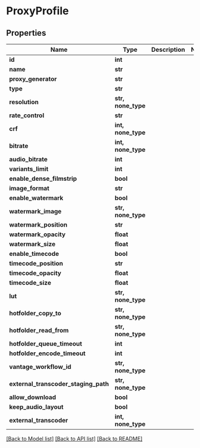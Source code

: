 # ProxyProfile


## Properties

Name | Type | Description | Notes
------------ | ------------- | ------------- | -------------
**id** | **int** |  | 
**name** | **str** |  | 
**proxy_generator** | **str** |  | 
**type** | **str** |  | 
**resolution** | **str, none_type** |  | 
**rate_control** | **str** |  | 
**crf** | **int, none_type** |  | 
**bitrate** | **int, none_type** |  | 
**audio_bitrate** | **int** |  | 
**variants_limit** | **int** |  | 
**enable_dense_filmstrip** | **bool** |  | 
**image_format** | **str** |  | 
**enable_watermark** | **bool** |  | 
**watermark_image** | **str, none_type** |  | 
**watermark_position** | **str** |  | 
**watermark_opacity** | **float** |  | 
**watermark_size** | **float** |  | 
**enable_timecode** | **bool** |  | 
**timecode_position** | **str** |  | 
**timecode_opacity** | **float** |  | 
**timecode_size** | **float** |  | 
**lut** | **str, none_type** |  | 
**hotfolder_copy_to** | **str, none_type** |  | 
**hotfolder_read_from** | **str, none_type** |  | 
**hotfolder_queue_timeout** | **int** |  | 
**hotfolder_encode_timeout** | **int** |  | 
**vantage_workflow_id** | **str, none_type** |  | 
**external_transcoder_staging_path** | **str, none_type** |  | 
**allow_download** | **bool** |  | 
**keep_audio_layout** | **bool** |  | 
**external_transcoder** | **int, none_type** |  | 

[[Back to Model list]](../#documentation-for-models) [[Back to API list]](../#documentation-for-api-endpoints) [[Back to README]](../)


